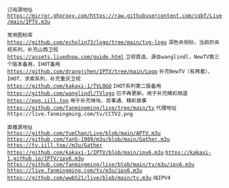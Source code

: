 `订阅源地址`  
[`https://mirror.ghproxy.com/https://raw.githubusercontent.com/cqbf/Live/main/IPTV.m3u`](https://mirror.ghproxy.com/https://raw.githubusercontent.com/cqbf/Live/main/IPTV.m3u)

`常用图标库`  
[`https://github.com/echolin73/logo/tree/main/tvg-logo`](https://github.com/echolin73/logo/tree/main/tvg-logo) `深色央视标，当前的央视系列，补充山西卫视`  
[`https://assets.livednow.com/guide.html`](https://assets.livednow.com/guide.html) `卫视首选，源自wanglindl，NewTV第三个版本备用，IHOT备用`  
[`https://github.com/drangjchen/IPTV/tree/main/Logo`](https://github.com/drangjchen/IPTV/tree/main/Logo) `补充NewTV（有两套）、IHOT、求索系列，补充重庆卫视`  
[`https://github.com/kakaxi-1/TVLOGO`](https://github.com/kakaxi-1/TVLOGO) `IHOT系列第二版备用`  
[`https://github.com/wanglindl/TVlogo`](https://github.com/wanglindl/TVlogo) `已不再更新。用于补充睛彩频道`  
[`https://epg.iill.top`](https://epg.iill.top) `用于补充咪咕、百事通、精彩故事`  
[`https://github.com/fanmingming/live/tree/main/tv`](https://github.com/fanmingming/live/tree/main/tv)   `代理地址 https://live.fanmingming.com/tv/CCTV2.png`  

`直播源地址`  
[`https://github.com/YueChan/Live/blob/main/APTV.m3u`](https://github.com/YueChan/Live/blob/main/APTV.m3u)  
[`https://github.com/YanG-1989/m3u/blob/main/Gather.m3u`](https://github.com/YanG-1989/m3u/blob/main/Gather.m3u) [`https://tv.iill.top//m3u/Gather`](https://tv.iill.top//m3u/Gather)  
[`https://github.com/kakaxi-1/IPTV/blob/main/ipv6.m3u`](https://github.com/kakaxi-1/IPTV/blob/main/ipv6.m3u)  [`https://kakaxi-1.github.io/IPTV/ipv6.m3u`](https://kakaxi-1.github.io/IPTV/ipv6.m3u)  
[`https://github.com/fanmingming/live/blob/main/tv/m3u/ipv6.m3u`](https://github.com/fanmingming/live/blob/main/tv/m3u/ipv6.m3u)  [`https://live.fanmingming.com/tv/m3u/ipv6.m3u` ](https://live.fanmingming.com/tv/m3u/ipv6.m3u)   
[`https://github.com/wwb521/live/blob/main/tv.m3u`](https://github.com/wwb521/live/blob/main/tv.m3u) `纯IPV4`  

